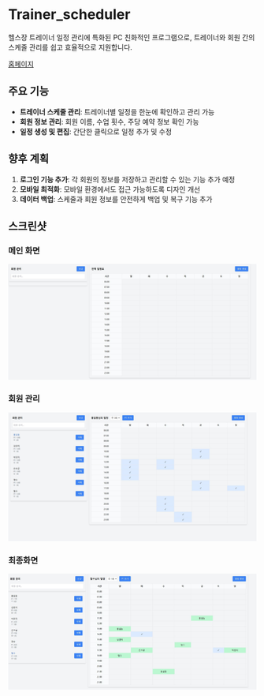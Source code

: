 # Trainer_scheduler

헬스장 트레이너 일정 관리에 특화된 PC 친화적인 프로그램으로, 트레이너와 회원 간의 스케줄 관리를 쉽고 효율적으로 지원합니다.

[홈페이지](https://trainer.pinnet.co.kr)


## 주요 기능
- **트레이너 스케줄 관리**: 트레이너별 일정을 한눈에 확인하고 관리 가능
- **회원 정보 관리**: 회원 이름, 수업 횟수, 주당 예약 정보 확인 가능
- **일정 생성 및 편집**: 간단한 클릭으로 일정 추가 및 수정
 

## 향후 계획
1. **로그인 기능 추가**: 각 회원의 정보를 저장하고 관리할 수 있는 기능 추가 예정
2. **모바일 최적화**: 모바일 환경에서도 접근 가능하도록 디자인 개선
3. **데이터 백업**: 스케줄과 회원 정보를 안전하게 백업 및 복구 기능 추가

   

## 스크린샷
### 메인 화면
![Main Screen](https://github.com/qlanfr/trainer/blob/main/tr.JPG)

### 회원 관리
![Member Management](https://github.com/qlanfr/trainer/blob/main/tr_1.JPG)

### 최종화면

![tr3](https://github.com/qlanfr/trainer/blob/main/tr_2.JPG)




